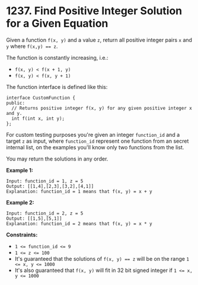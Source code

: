# 1237. Find Positive Integer Solution for a Given Equation

Given a function `f(x, y)` and a value `z`, return all positive integer
pairs `x` and `y` where `f(x,y) == z`.

The function is constantly increasing, i.e.:

* `f(x, y) < f(x + 1, y)`
* `f(x, y) < f(x, y + 1)`

The function interface is defined like this: 

```
interface CustomFunction {
public:
  // Returns positive integer f(x, y) for any given positive integer x and y.
  int f(int x, int y);
};
```

For custom testing purposes you're given an integer `function_id` and a
target `z` as input, where `function_id` represent one function from an
secret internal list, on the examples you'll know only two functions
from the list.

You may return the solutions in any order.

__Example 1:__

```
Input: function_id = 1, z = 5
Output: [[1,4],[2,3],[3,2],[4,1]]
Explanation: function_id = 1 means that f(x, y) = x + y
```

__Example 2:__

```
Input: function_id = 2, z = 5
Output: [[1,5],[5,1]]
Explanation: function_id = 2 means that f(x, y) = x * y
```

__Constraints:__

* `1 <= function_id <= 9`
* `1 <= z <= 100`
* It's guaranteed that the solutions of `f(x, y) == z` will be on the
  range `1 <= x, y <= 1000`
* It's also guaranteed that `f(x, y)` will fit in 32 bit signed integer
  if `1 <= x, y <= 1000`
